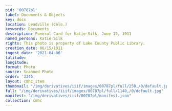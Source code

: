 ```yaml
---
pid: '00787pl'
label: Documents & Objects
key: docs
location: Leadville (Colo.)
keywords: Documents
description: Funeral Card for Katie Silk, June 15, 1911
named_persons: Katie Silk
rights: This photo is property of Lake County Public Library.
creation_date: 06/15/1911
ingest_date: '2021-04-06'
latitude: 
longitude: 
format: Photo
source: Scanned Photo
order: '3345'
layout: cmhc_item
thumbnail: "/img/derivatives/iiif/images/00787pl/full/250,/0/default.jpg"
full: "/img/derivatives/iiif/images/00787pl/full/1140,/0/default.jpg"
manifest: "/img/derivatives/iiif/00787pl/manifest.json"
collection: cmhc
---
```


